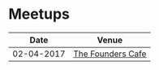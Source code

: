 # Meetups
|Date|Venue|
|-----|-----|
|02-04-2017| [The Founders Cafe](../../../tree/master/Meetups/02-04-2017/README.md)|
